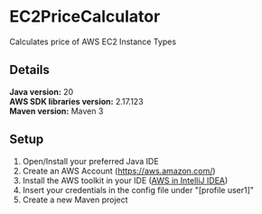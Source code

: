 # EC2PriceCalculator
Calculates price of AWS EC2 Instance Types
## Details <br>
**Java version:** 20<br>
**AWS SDK libraries version:** 2.17.123<br>
**Maven version:** Maven 3<br>

## Setup
1. Open/Install your preferred Java IDE 
2. Create an AWS Account (https://aws.amazon.com/)
3. Install the AWS toolkit in your IDE ([AWS in IntelliJ IDEA](https://www.youtube.com/watch?v=KvBFFDYaqSM))
4. Insert your credentials in the config file under "[profile user1]"
5. Create a new Maven project
